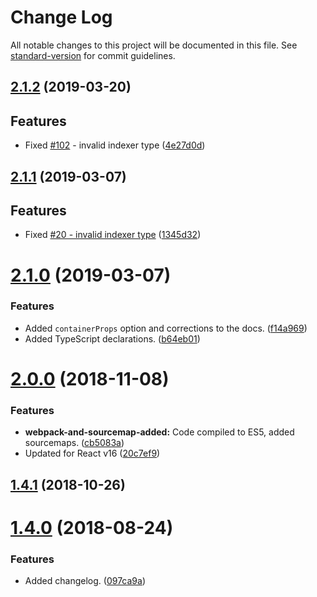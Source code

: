 # Change Log

All notable changes to this project will be documented in this file. See [standard-version](https://github.com/conventional-changelog/standard-version) for commit guidelines.

<a name="2.1.2"></a>
## [2.1.2](https://github.com/highcharts/highcharts-react/compare/v2.1.1...v2.1.2) (2019-03-20)


## Features

* Fixed [#102](https://github.com/highcharts/highcharts-react/issues/102) - invalid indexer type  ([4e27d0d](https://github.com/highcharts/highcharts-react/commit/4e27d0d))



<a name="2.1.1"></a>
## [2.1.1](https://github.com/highcharts/highcharts-react/compare/v2.1.0...v2.1.1) (2019-03-07)


## Features

* Fixed [#20 - invalid indexer type](https://github.com/highcharts/highcharts-react/issues/20)  ([1345d32](https://github.com/highcharts/highcharts-react/commit/1345d32))



<a name="2.1.0"></a>
# [2.1.0](https://github.com/highcharts/highcharts-react/compare/v2.0.0...v2.1.0) (2019-03-07)


### Features

* Added `containerProps` option and corrections to the docs.  ([f14a969](https://github.com/highcharts/highcharts-react/commit/f14a969))
* Added TypeScript declarations. ([b64eb01](https://github.com/highcharts/highcharts-react/commit/b64eb01))



<a name="2.0.0"></a>
# [2.0.0](https://github.com/highcharts/highcharts-react/compare/v1.5.1...v2.0.0) (2018-11-08)


### Features

* **webpack-and-sourcemap-added:** Code compiled to ES5, added sourcemaps. ([cb5083a](https://github.com/highcharts/highcharts-react/commit/cb5083a))
* Updated for React v16 ([20c7ef9](https://github.com/highcharts/highcharts-react/commit/20c7ef9))



<a name="1.4.1"></a>
## [1.4.1](https://github.com/highcharts/highcharts-react/compare/v1.4.0...v1.4.1) (2018-10-26)



<a name="1.4.0"></a>
# [1.4.0](https://github.com/highcharts/highcharts-react/compare/v1.3.2...v1.4.0) (2018-08-24)


### Features

* Added changelog. ([097ca9a](https://github.com/highcharts/highcharts-react/commit/097ca9a))
